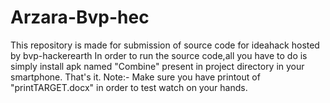 # Arzara-Bvp-hec
This repository is made for submission of source code for ideahack hosted by bvp-hackerearth
In order to run the source code,all you have to do is simply install apk named "Combine" present in project directory in your smartphone.
That's it.
Note:- Make sure you have printout of "printTARGET.docx" in order to test watch on your hands.

